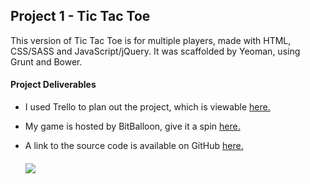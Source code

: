 <h2> Project 1 - Tic Tac Toe </h2>

<p1>This version of Tic Tac Toe is for multiple players, made with HTML, CSS/SASS and JavaScript/jQuery. It was scaffolded by Yeoman, using Grunt and Bower.</p1>

<h4>Project Deliverables</h4>

<ul>
  <li>I used Trello to plan out the project, which is viewable <a href="https://trello.com/b/0pMtOvL8/project-1-tic-tac-toe" target ="_blank"> here.</a></li>
</ul>

<ul>
  <li>My game is hosted by BitBalloon, give it a spin <a href="http://svptictactoe.bitballoon.com/" target ="_blank">here.</a></li>
</ul>
<ul>
  <li>A link to the source code is available on GitHub <a href="https://github.com/svpanchal/tttproject1" target ="_blank">here.</a></li>

<h5>
  <img src="http://tinypic.com?ref=dxirsp">
</h5>
